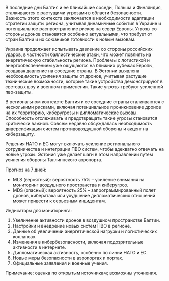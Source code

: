 В последние дни Балтия и ее ближайшие соседи, Польша и Финляндия, сталкиваются с растущими угрозами в области безопасности. Важность этого контекста заключается в необходимости адаптации стратегии защиты региона, учитывая динамичные события в Украине и потенциальное распространение рисков на север Европы. Угрозы со стороны дронов становятся особенно актуальными, что требует от стран Балтии и их союзников готовности к новым вызовам.

Украина продолжает испытывать давление со стороны российских ударов, в частности баллистические атаки, что может повлиять на энергетическую стабильность региона. Проблемы с логистикой и энергообеспечением уже ощущаются на ближних рубежах Европы, создавая давление на соседние страны. В Эстонии выявлена необходимость усиления защиты от дронов, учитывая растущие технические возможности, которые такие устройства демонстрируют в световых шоу и военном применении. Такие угрозы требуют усиленной пво-защиты.

В региональном контексте Балтия и ее соседние страны сталкиваются с несколькими рисками, включая потенциальное проникновение дронов на их территорию, киберугрозы и дипломатические вызовы. Способность отслеживать и предотвращать такие угрозы становится критически важной. Совсем недавно обсуждалась необходимость диверсификации систем противовоздушной обороны и акцент на киберзащиту.

Решения НАТО и ЕС могут включать усиление регионального сотрудничества и интеграции ПВО систем, чтобы адекватно отвечать на новые угрозы. Эстония уже делает шаги в этом направлении путем усиления обороны Таллиннского аэропорта.

Прогноз на 7 дней:
- MLS (вероятный): вероятность 75% – усиление внимания на мониторинг воздушного пространства и киберугроз.
- MDS (опасный): вероятность 25% – запрограммированный полет дронов, кибератака или ухудшение дипломатических отношений может привести к серьезным инцидентам.

Индикаторы для мониторинга:
1. Увеличение активности дронов в воздушном пространстве Балтии.
2. Настройки и внедрение новых систем ПВО в регионе.
3. Данные об увеличении энергетической нагрузки и логистических коллапсах.
4. Изменения в кибербезопасности, включая подозрительные активности в интернете.
5. Дипломатическая активность, особенно по линии НАТО и ЕС.
6. Новые меры безопасности в аэропортах и портах.
7. Официальные заявления и военные учения.

Примечание: оценка по открытым источникам; возможны уточнения.
